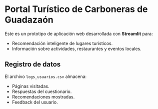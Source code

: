 # Portal Turístico de Carboneras de Guadazaón

Este es un prototipo de aplicación web desarrollada con **Streamlit** para:
- Recomendación inteligente de lugares turísticos.
- Información sobre actividades, restaurantes y eventos locales.

## **Registro de datos**
El archivo `logs_usuarios.csv` almacena:
- Páginas visitadas.
- Respuestas del cuestionario.
- Recomendaciones mostradas.
- Feedback del usuario.

